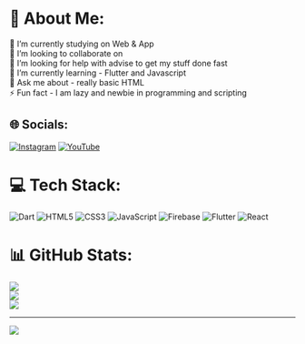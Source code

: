 # 💫 About Me:
🔭 I’m currently studying on Web & App<br>👯 I’m looking to collaborate on <br>🤝 I’m looking for help with advise to get my stuff done fast<br>🌱 I’m currently learning - Flutter and Javascript<br>💬 Ask me about - really basic HTML<br>⚡ Fun fact - I am lazy and newbie in programming and scripting


## 🌐 Socials:
[![Instagram](https://img.shields.io/badge/Instagram-%23E4405F.svg?logo=Instagram&logoColor=white)](https://instagram.com/rhkrwnstj5412) [![YouTube](https://img.shields.io/badge/YouTube-%23FF0000.svg?logo=YouTube&logoColor=white)](https://youtube.com/@Johnsu_Lee) 

# 💻 Tech Stack:
![Dart](https://img.shields.io/badge/dart-%230175C2.svg?style=for-the-badge&logo=dart&logoColor=white) ![HTML5](https://img.shields.io/badge/html5-%23E34F26.svg?style=for-the-badge&logo=html5&logoColor=white) ![CSS3](https://img.shields.io/badge/css3-%231572B6.svg?style=for-the-badge&logo=css3&logoColor=white) ![JavaScript](https://img.shields.io/badge/javascript-%23323330.svg?style=for-the-badge&logo=javascript&logoColor=%23F7DF1E) ![Firebase](https://img.shields.io/badge/firebase-%23039BE5.svg?style=for-the-badge&logo=firebase) ![Flutter](https://img.shields.io/badge/Flutter-%2302569B.svg?style=for-the-badge&logo=Flutter&logoColor=white) ![React](https://img.shields.io/badge/react-%2320232a.svg?style=for-the-badge&logo=react&logoColor=%2361DAFB)
# 📊 GitHub Stats:
![](https://github-readme-stats.vercel.app/api?username=Jeremy5412&theme=dark&hide_border=false&include_all_commits=false&count_private=true)<br/>
![](https://github-readme-streak-stats.herokuapp.com/?user=Jeremy5412&theme=dark&hide_border=false)<br/>
![](https://github-readme-stats.vercel.app/api/top-langs/?username=Jeremy5412&theme=dark&hide_border=false&include_all_commits=false&count_private=true&layout=compact)

---
[![](https://visitcount.itsvg.in/api?id=Jeremy5412&icon=2&color=0)](https://visitcount.itsvg.in)

<!-- Proudly created with GPRM ( https://gprm.itsvg.in ) -->

